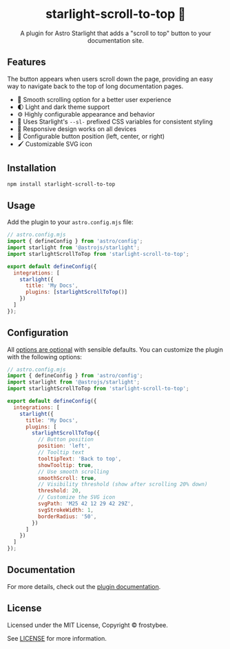 <div align="center">
  <h1>starlight-scroll-to-top 🚀
 </h1>
  <p>A plugin for Astro Starlight that adds a "scroll to top" button to your documentation site.</p>
</div>

## Features

The button appears when users scroll down the page, providing an easy way to navigate back to the top of long documentation pages.

- 🚀 Smooth scrolling option for a better user experience
- 🌓 Light and dark theme support
- ⚙️ Highly configurable appearance and behavior
- 🎨 Uses Starlight's `--sl-` prefixed CSS variables for consistent styling
- 📱 Responsive design works on all devices
- 🔧 Configurable button position (left, center, or right)
- 🖌️ Customizable SVG icon

## Installation

```bash
npm install starlight-scroll-to-top
```

## Usage

Add the plugin to your `astro.config.mjs` file:

```js
// astro.config.mjs
import { defineConfig } from 'astro/config';
import starlight from '@astrojs/starlight';
import starlightScrollToTop from 'starlight-scroll-to-top';

export default defineConfig({
  integrations: [
    starlight({
      title: 'My Docs',
      plugins: [starlightScrollToTop()]
    })
  ]
});
```

## Configuration

All [options are optional](https://frostybee.github.io/starlight-scroll-to-top/configuration/) with sensible defaults. You can customize the plugin with the following options:

```js
// astro.config.mjs
import { defineConfig } from 'astro/config';
import starlight from '@astrojs/starlight';
import starlightScrollToTop from 'starlight-scroll-to-top';

export default defineConfig({
  integrations: [
    starlight({
      title: 'My Docs',
      plugins: [
        starlightScrollToTop({
          // Button position
          position: 'left',          
          // Tooltip text
          tooltipText: 'Back to top',          
          showTooltip: true,
          // Use smooth scrolling
          smoothScroll: true,        
          // Visibility threshold (show after scrolling 20% down)
          threshold: 20,          
          // Customize the SVG icon
          svgPath: 'M25 42 12 29 42 29Z',    
          svgStrokeWidth: 1, 
          borderRadius: '50',      
        })
      ]
    })
  ]
});
```

## Documentation

For more details, check out the [plugin documentation](https://frostybee.github.io/starlight-scroll-to-top/). 


## License

Licensed under the MIT License, Copyright © frostybee.

See [LICENSE](/LICENSE) for more information.
